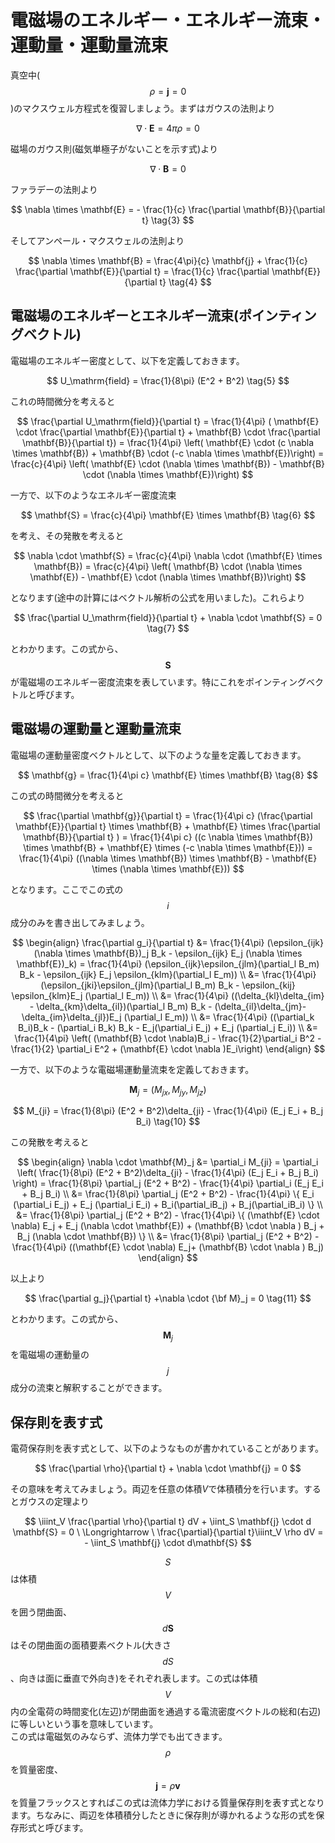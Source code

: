 # 電磁場のエネルギー・エネルギー流束・運動量・運動量流束

真空中($$\rho = \mathbf{j} = 0$$)のマクスウェル方程式を復習しましょう。まずはガウスの法則より

$$
\nabla \cdot \mathbf{E}= 4\pi \rho 
= 0 \tag{1}
$$

磁場のガウス則(磁気単極子がないことを示す式)より

$$
\nabla \cdot \mathbf{B} 
= 0 \tag{2}
$$

ファラデーの法則より

$$
\nabla \times \mathbf{E} 
= - \frac{1}{c} \frac{\partial \mathbf{B}}{\partial t} \tag{3}
$$

そしてアンペール・マクスウェルの法則より

$$
\nabla \times \mathbf{B} 
= \frac{4\pi}{c} \mathbf{j} + \frac{1}{c} \frac{\partial \mathbf{E}}{\partial t} 
= \frac{1}{c} \frac{\partial \mathbf{E}}{\partial t} \tag{4}
$$

## 電磁場のエネルギーとエネルギー流束(ポインティングベクトル)

電磁場のエネルギー密度として、以下を定義しておきます。

$$
U_\mathrm{field} 
= \frac{1}{8\pi} (E^2 + B^2) \tag{5}
$$

これの時間微分を考えると

$$
\frac{\partial U_\mathrm{field}}{\partial t}
= \frac{1}{4\pi} ( \mathbf{E} \cdot \frac{\partial \mathbf{E}}{\partial t} + \mathbf{B} \cdot \frac{\partial \mathbf{B}}{\partial t}) 
= \frac{1}{4\pi} \left( \mathbf{E} \cdot (c \nabla \times \mathbf{B}) + \mathbf{B} \cdot (-c \nabla \times \mathbf{E})\right) 
= \frac{c}{4\pi} \left( \mathbf{E} \cdot (\nabla \times \mathbf{B}) - \mathbf{B} \cdot (\nabla \times \mathbf{E})\right)
$$

一方で、以下のようなエネルギー密度流束

$$
\mathbf{S} 
= \frac{c}{4\pi} \mathbf{E} \times \mathbf{B} \tag{6}
$$

を考え、その発散を考えると

$$
\nabla \cdot \mathbf{S} 
= \frac{c}{4\pi} \nabla \cdot (\mathbf{E} \times \mathbf{B}) 
= \frac{c}{4\pi} \left( \mathbf{B} \cdot (\nabla \times \mathbf{E}) - \mathbf{E} \cdot (\nabla \times \mathbf{B})\right)
$$

となります(途中の計算にはベクトル解析の公式を用いました)。これらより

$$
\frac{\partial U_\mathrm{field}}{\partial t} + \nabla \cdot \mathbf{S} 
= 0 \tag{7}
$$

とわかります。この式から、$$\mathbf{S}$$が電磁場のエネルギー密度流束を表しています。特にこれをポインティングベクトルと呼びます。

## 電磁場の運動量と運動量流束

電磁場の運動量密度ベクトルとして、以下のような量を定義しておきます。

$$
\mathbf{g} 
= \frac{1}{4\pi c} \mathbf{E} \times \mathbf{B} \tag{8}
$$

この式の時間微分を考えると

$$
\frac{\partial \mathbf{g}}{\partial t} 
= \frac{1}{4\pi c} (\frac{\partial \mathbf{E}}{\partial t} \times \mathbf{B} + \mathbf{E} \times \frac{\partial \mathbf{B}}{\partial t} )
= \frac{1}{4\pi c} ((c \nabla \times \mathbf{B}) \times \mathbf{B} + \mathbf{E} \times (-c \nabla \times \mathbf{E})) 
= \frac{1}{4\pi} ((\nabla \times \mathbf{B}) \times \mathbf{B} - \mathbf{E} \times (\nabla \times \mathbf{E}))
$$

となります。ここでこの式の$$i$$成分のみを書き出してみましょう。

$$
\begin{align}
\frac{\partial g_i}{\partial t} 
&= \frac{1}{4\pi} (\epsilon_{ijk}(\nabla \times \mathbf{B})_j B_k - \epsilon_{ijk} E_j (\nabla \times \mathbf{E})_k) 
= \frac{1}{4\pi} (\epsilon_{ijk}\epsilon_{jlm}(\partial_l B_m) B_k - \epsilon_{ijk} E_j \epsilon_{klm}(\partial_l E_m)) \\
&= \frac{1}{4\pi} (\epsilon_{jki}\epsilon_{jlm}(\partial_l B_m) B_k - \epsilon_{kij} \epsilon_{klm}E_j (\partial_l E_m)) \\
&= \frac{1}{4\pi} ((\delta_{kl}\delta_{im} - \delta_{km}\delta_{il})(\partial_l B_m) B_k - (\delta_{il}\delta_{jm}-\delta_{im}\delta_{jl})E_j (\partial_l E_m)) \\
&= \frac{1}{4\pi} ((\partial_k B_i)B_k - (\partial_i B_k) B_k - E_j(\partial_i E_j) + E_j (\partial_j E_i)) \\
&= \frac{1}{4\pi} \left( (\mathbf{B} \cdot \nabla)B_i - \frac{1}{2}\partial_i B^2 - \frac{1}{2} \partial_i E^2 + (\mathbf{E} \cdot \nabla )E_i\right)
\end{align}
$$

一方で、以下のような電磁場運動量流束を定義しておきます。

$$
\mathbf{M}_j 
= (M_{jx} , M_{jy}, M_{jz}) \tag{9}
$$

$$
M_{ji} 
= \frac{1}{8\pi} (E^2 + B^2)\delta_{ji} - \frac{1}{4\pi} (E_j E_i + B_j B_i) \tag{10}
$$

この発散を考えると

$$
\begin{align}
\nabla \cdot \mathbf{M}_j 
&= \partial_i M_{ji} 
= \partial_i \left( \frac{1}{8\pi} (E^2 + B^2)\delta_{ji} - \frac{1}{4\pi} (E_j E_i + B_j B_i) \right)
= \frac{1}{8\pi} \partial_j (E^2 + B^2) - \frac{1}{4\pi} \partial_i (E_j E_i + B_j B_i) \\
&= \frac{1}{8\pi} \partial_j (E^2 + B^2) - \frac{1}{4\pi} \{ E_i  (\partial_i E_j) + E_j (\partial_i E_i) + B_i(\partial_iB_j) + B_j(\partial_iB_i) \} \\
&= \frac{1}{8\pi} \partial_j (E^2 + B^2) - \frac{1}{4\pi} \{ (\mathbf{E} \cdot \nabla) E_j + E_j (\nabla \cdot \mathbf{E}) + (\mathbf{B} \cdot \nabla ) B_j + B_j (\nabla \cdot \mathbf{B}) \} \\
&= \frac{1}{8\pi} \partial_j (E^2 + B^2) - \frac{1}{4\pi} ((\mathbf{E} \cdot \nabla) E_j+ (\mathbf{B} \cdot \nabla ) B_j)
\end{align}
$$

以上より

$$
\frac{\partial g_j}{\partial t} +\nabla \cdot {\bf M}_j 
= 0 \tag{11}
$$

とわかります。この式から、$$\mathbf{M}_j$$を電磁場の運動量の$$j$$成分の流束と解釈することができます。

## 保存則を表す式

電荷保存則を表す式として、以下のようなものが書かれていることがあります。

$$
\frac{\partial \rho}{\partial t} + \nabla \cdot \mathbf{j} 
= 0 
$$

その意味を考えてみましょう。両辺を任意の体積$V$で体積積分を行います。するとガウスの定理より

$$
\iiint_V \frac{\partial \rho}{\partial t} dV + \iint_S \mathbf{j} \cdot d \mathbf{S} 
= 0
\ \Longrightarrow \ \frac{\partial}{\partial t}\iiint_V \rho dV 
= - \iint_S \mathbf{j} \cdot d\mathbf{S}
$$

$$S$$は体積$$V$$を囲う閉曲面、$$d\mathbf{S}$$はその閉曲面の面積要素ベクトル(大きさ$$dS$$、向きは面に垂直で外向き)をそれぞれ表します。この式は体積$$V$$内の全電荷の時間変化(左辺)が閉曲面を通過する電流密度ベクトルの総和(右辺)に等しいという事を意味しています。  
この式は電磁気のみならず、流体力学でも出てきます。$$\rho$$を質量密度、$$\mathbf{j}=\rho \mathbf{v}$$を質量フラックスとすればこの式は流体力学における質量保存則を表す式となります。ちなみに、両辺を体積積分したときに保存則が導かれるような形の式を保存形式と呼びます。
